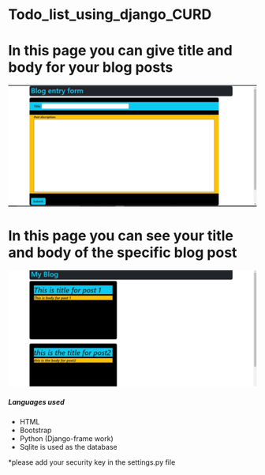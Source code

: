 # Todo_list_using_django_CURD
<h1> In this page you can give title and body for your blog posts </h1>
<img src="https://github.com/kpardhasai2004/simple-blog-website-using-django/blob/main/images_for_readme/93afef56-2c84-41c5-9fe1-99b5b586c0b0.jpg" >
<h1> In this page you can see your title and body of the specific blog post </h1>
<img src="https://github.com/kpardhasai2004/simple-blog-website-using-django/blob/main/images_for_readme/5d8621e9-caf4-49ab-8d50-b2aecd2601ca.jpg" >
<h5> Languages used </h5>
<ul>
  <li>HTML</li>
  <li>Bootstrap</li>
  <li>Python (Django-frame work)</li>
  <li>Sqlite is used as the database</li>
</ul>

<p> *please add your security key in the settings.py file </p>
